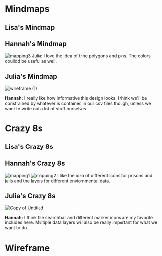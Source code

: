 # Mindmaps
## Lisa's Mindmap

## Hannah's Mindmap
![mapping3](https://user-images.githubusercontent.com/81589361/115942230-0f916500-a45e-11eb-8144-766bfd7f9327.jpg)
Julia: I love the idea of thhe polygons and pins. The colors coulldd be useful as well. 

## Julia's Mindmap
![wireframe (1)](https://user-images.githubusercontent.com/63215658/115942131-8843f180-a45d-11eb-8a2f-142fe4993b9d.png)

<b>Hannah:</b> I really like how informative this design looks. I think we'll be constrained by whatever is contained in our csv files though, unless we want to write out a lot of stuff ourselves. 

# Crazy 8s 

## Lisa's Crazy 8s

## Hannah's Crazy 8s
![mapping1](https://user-images.githubusercontent.com/81589361/115942258-32237e00-a45e-11eb-8c77-029281fac731.jpg)
![mapping2](https://user-images.githubusercontent.com/81589361/115942261-3780c880-a45e-11eb-9ee4-ba0478ffcd38.jpg)
I like the idea of different icons for prisons and jails and the layers for different enviornmental data. 

## Julia's Crazy 8s
![Copy of Untitled](https://user-images.githubusercontent.com/63215658/115942110-6ea2aa00-a45d-11eb-82ee-423a1edc6363.png)

<b>Hannah:</b> I think the searchbar and different marker icons are my favorite includes here. Multiple data layers will also be really important for what we want to do.

# Wireframe
